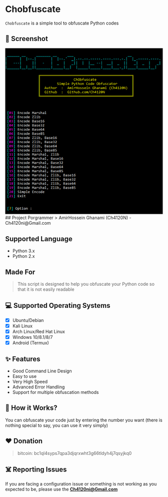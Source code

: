 # Chobfuscate
`Chobfuscate` is a simple tool to obfuscate Python codes

## 👀 Screenshot
<img src="./img.png" alt="screenshot"/>
## Project Porgrammer
> AmirHossein Ghanami (Ch4120N) - Ch4120ni@Gmail.com

## Supported Language
+ Python 3.x
+ Python 2.x

## Made For
> This script is designed to help you obfuscate your Python code so that it is not easily readable

## 💻 Supported Operating Systems
- [X] Ubuntu/Debian
- [X] Kali Linux
- [X] Arch Linux/Red Hat Linux
- [X] Windows 10/8.1/8/7
- [X] Android (Termux)

## ✨ Features

* Good Command Line Design
* Easy to use
* Very High Speed
* Advanced Error Handling
* Support for multiple obfuscation methods

## 📝️ How it Works?
You can obfuscate your code just by entering the number you want (there is nothing special to say, you can use it very simply)

## ❤️ Donation 
> bitcoin:   bc1ql4syps7qpa3djqrxwht3g66tldyh4j7qsyjkq0

## ☠️ Reporting Issues

If you are facing a configuration issue or something is not working as you expected to be, please use the **Ch4120ni@Gmail.com**